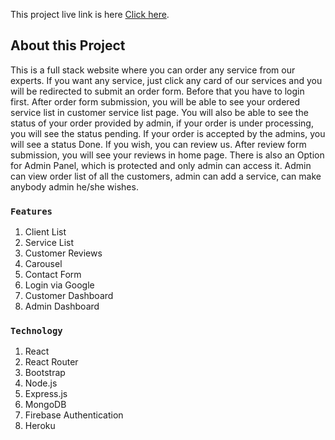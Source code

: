 This project live link is here [Click here](https://creative-agency-dc106.web.app/).

## About this Project

This is a full stack website where you can order any service from our experts. If you want any service, just click any card of our services and you will be redirected to submit an order form. Before that you have to login first. After order form submission, you will be able to see your ordered service list in customer service list page. You will also be able to see the status of your order provided by admin, if your order is under processing, you will see the status pending. If your order is accepted by the admins, you will see a status Done. If you wish, you can review us. After review form submission, you will see your reviews in home page. There is also an Option for Admin Panel, which is protected and only admin can access it. Admin can view order list of all the customers, admin can add a service, can make anybody admin he/she wishes.

### `Features`

1. Client List
2. Service List
3. Customer Reviews
4. Carousel
5. Contact Form
6. Login via Google
7. Customer Dashboard
8. Admin Dashboard

### `Technology`

1. React
2. React Router
3. Bootstrap
4. Node.js
5. Express.js
6. MongoDB
7. Firebase Authentication
8. Heroku



